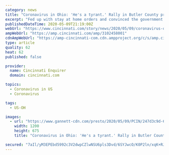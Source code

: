 ```yaml
---
category: news
title: "Coronavirus in Ohio: 'He's a tyrant.' Rally in Butler County protests Gov. DeWine, Dr. Amy Acton"
excerpt: "Fed up with stay at home orders and convinced the government has \"overreacted\" to the novel coronavirus pandemic, protestors gathered in Hamilton, Ohio Saturday afternoon for a \"Free Ohio Now\" rally."
publishedDateTime: 2020-05-09T21:19:00Z
webUrl: "https://www.cincinnati.com/story/news/2020/05/09/coronavirus-ohio-hes-tyrant-rally-butler-county-protests-gov-dewine-dr-amy-acton/3102458001/"
ampWebUrl: "https://amp.cincinnati.com/amp/3102458001"
cdnAmpWebUrl: "https://amp-cincinnati-com.cdn.ampproject.org/c/s/amp.cincinnati.com/amp/3102458001"
type: article
quality: 62
heat: 62
published: false

provider:
  name: Cincinnati Enquirer
  domain: cincinnati.com

topics:
  - Coronavirus in US
  - Coronavirus

tags:
  - US-OH

images:
  - url: "https://www.gannett-cdn.com/presto/2020/05/09/PCIN/247d3c9d-618c-4717-bc03-f3e04c0fe5cf-OpenOhioRally_MV_00001.JPG?auto=webp&crop=2999,1687,x0,y114&format=pjpg&width=1200"
    width: 1200
    height: 675
    title: "Coronavirus in Ohio: 'He's a tyrant.' Rally in Butler County protests Gov. DeWine, Dr. Amy Acton"

secured: "7aIl/yM3EPEbd5992c3V2dwpCZlwNSU6pls3Dvd/6SYJwcO/K0P2ln/xqK+RJuL1bxNFAEGT9PIHPhVdz3azUf4fsFU099X5XR0GAC4dpotKVd1eTmo4UO9dZebm/ay6JPrDlgVGBSyMBjKbuLO5m7xaHQwbF6D9G+KwcY9NYRXwQtqvkNxyco69moC3M3fKYpJHyGvKgYAiUz1BagVjZo3KKDe/lnZbK4MxqEK760e5/2q2RHAfR94bQr5aiPXZwX17q15xRsPEXbL5mxaOgmfrHMYAMs7pQuRsIbhRjQDQ0szsoa+in0mCFTEL5ZxcozAhgymIygqh46IyFME9LwrmfG5lYHPSlFjHsJNH9LFdzLEHf5zaqrOPTYhHzzM/IhSH9q+jOnyDOC25WbYvoQCbXs1whGHlhoeBaR8DyAKNIAwf8EvuD/37p7jw1kNT7wNZz5KqArrHY4zyM2K0wGimL4iSVBegOnwoCtTJ8AU=;A4o79MV99dtUW7dqxi7hdg=="
---
```


